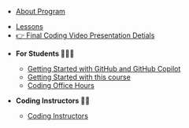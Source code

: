 * [About Program](program/bspm24_coding_program.md)

- [Lessons](lessons/lesson_summary.md)
- [👉 Final Coding Video Presentation Detials](/lessons/student_video_project/final_projects.md)

* **For Students 🧑‍🎓🚀**
  * [Getting Started with GitHub and GitHub Copilot](students/github_copilot_setup.md)
  * [Getting Started with this course](students/Getting-Started.md)
  * [Coding Office Hours](program/bsmp_coding_office_hrs.md)

* **Coding Instructors 🧑‍🏫**
  * [Coding Instructors](/program/coding_program_admins.md)